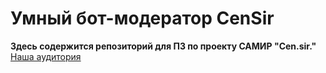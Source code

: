 # Умный бот-модератор CenSir #

__Здесь содержится репозиторий для ПЗ по проекту САМИР "Cen.sir."__  
[Наша аудитория](/Аудитория.md)
